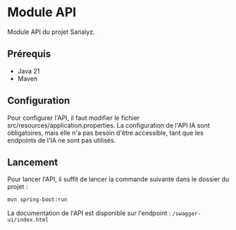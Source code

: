 # Module API

Module API du projet Sanalyz.

## Prérequis

- Java 21
- Maven

## Configuration

Pour configurer l'API, il faut modifier le fichier src/resources/application.properties. La configuration de l'API IA sont obligatoires, mais elle n'a pas besoin d'être accessible, tant que les endpoints de l'IA ne sont pas utilisés.

## Lancement

Pour lancer l'API, il suffit de lancer la commande suivante dans le dossier du projet :

```bash
mvn spring-boot:run
```

La documentation de l'API est disponible sur l'endpoint : `/swagger-ui/index.html`
